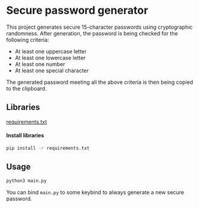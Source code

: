 # Secure password generator
This project generates secure 15-character passwords using cryptographic randomness. After generation, the password is being checked for the following criteria:
* At least one uppercase letter
* At least one lowercase letter
* At least one number
* At least one special character

The generated password meeting all the above criteria is then being copied to the clipboard.

## Libraries
[requirements.txt](requirements.txt)
#### Install libraries
```bash
pip install -r requirements.txt
```

## Usage
```bash
python3 main.py
```
You can bind `main.py` to some keybind to always generate a new secure password.